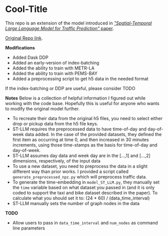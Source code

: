 # Cool-Title
This repo is an extension of the model introduced in [*"Spatial-Temporal Large Language Model for Traffic Prediction"* paper](https://github.com/ChenxiLiu-HNU/ST-LLM/blob/main/ST-LLM.pdf).

[Original Repo link](https://github.com/ChenxiLiu-HNU/ST-LLM).

**Modifications** 
* Added Dask DDP
* Added an early-version of index-batching
* Added the ability to train with METR-LA
* Added the ability to train with PEMS-BAY
* Added a preprocessing script to get h5 data in the needed format

If the index-batching or DDP are useful, please consider TODO

**Notes**
Below is a collection of helpful information I figured out while working with the code base. Hopefully this is useful for anyone who wants to modify the original model further. 

* To recreate their data from the original h5 files, you need to select either drop or pickup data from the h5 file keys.
* ST-LLM requires the preprocessed data to have time-of-day and day-of-week data added. In the case of the provided datasets, they defined the first item as occurring at time 0, and then increased in 30 minutes increments, using those time-stamps as the basis for time-of-day and day-of-week.
* ST-LLM assumes day data and week day are in the [...,1] and [...,2] dimensions, respectively,  of the input data  
* To use a new dataset, you need to preprocess the data in a slight different way than prior works. I provided a script called `generate_preprocessed_npz.py` which will preprocess traffic data. 
* To generate the time-embedding  in `model_ST_LLM.py`, they manually set the `time` variable based on what dataset you passed in (and it is only coded to support the taxi and bike dataset described in the paper). To calculate what you should set it to: (24 * 60) / (data_time_interval) 
* ST-LLM manually sets the number of graph nodes in the data 

**TODO**
* Allow users to pass in `data_time_interval` and `num_nodes` as command line parameters 


